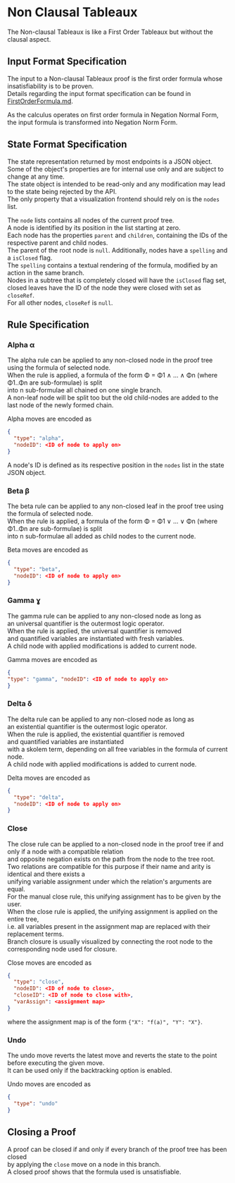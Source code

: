 # Non Clausal Tableaux

The Non-clausal Tableaux is like a First Order Tableaux but without the clausal aspect.

## Input Format Specification

The input to a Non-clausal Tableaux proof is the first order formula whose insatisfiability is to be proven.  
Details regarding the input format specification can be found in [FirstOrderFormula.md](./FirstOrderFormula.md).   

As the calculus operates on first order formula in Negation Normal Form,  
the input formula is transformed into Negation Norm Form.

## State Format Specification

The state representation returned by most endpoints is a JSON object.  
Some of the object's properties are for internal use only and are subject to change at any time.  
The state object is intended to be read-only and any modification may lead to the state being rejected by the API.  
The only property that a visualization frontend should rely on is the `nodes` list.  

The `node` lists contains all nodes of the current proof tree.  
A node is identified by its position in the list starting at zero.  
Each node has the properties `parent` and `children`, containing the IDs of the respective parent and child nodes.  
The parent of the root node is `null`. Additionally, nodes have a `spelling` and a `isClosed` flag.   
The `spelling` contains a textual rendering of the formula, modified by an action in the same branch.  
Nodes in a subtree that is completely closed will have the `isClosed` flag set,   
closed leaves have the ID of the node they were closed with set as `closeRef`.  
For all other nodes, `closeRef` is `null`.  

## Rule Specification

### Alpha α

The alpha rule can be applied to any non-closed node in the proof tree using the formula of selected node.  
When the rule is applied, a formula of the form Φ = Φ1 ∧ ... ∧ Φn (where Φ1..Φn are sub-formulae) is split  
into n sub-formulae all chained on one single branch.  
A non-leaf node will be split too but the old child-nodes are added to the last node of the newly formed chain.  

Alpha moves are encoded as 
```json
{
  "type": "alpha", 
  "nodeID": <ID of node to apply on>
} 
```
A node's ID is defined as its respective position in the `nodes` list in the state JSON object.  

### Beta β

The beta rule can be applied to any non-closed leaf in the proof tree using the formula of selected node.  
When the rule is applied, a formula of the form Φ = Φ1 ∨ ... ∨ Φn (where Φ1..Φn are sub-formulae) is split  
into n sub-formulae all added as child nodes to the current node.  

Beta moves are encoded as 
```json
{
  "type": "beta", 
  "nodeID": <ID of node to apply on>
}
```

### Gamma ɣ

The gamma rule can be applied to any non-closed node as long as  
an universal quantifier is the outermost logic operator.  
When the rule is applied, the universal quantifier is removed  
and quantified variables are instantiated with fresh variables.  
A child node with applied modifications is added to current node.  

Gamma moves are encoded as 
```json
{
"type": "gamma", "nodeID": <ID of node to apply on>
}
```

### Delta δ

The delta rule can be applied to any non-closed node as long as  
an existential quantifier is the outermost logic operator.  
When the rule is applied, the existential quantifier is removed  
and quantified variables are instantiated  
with a skolem term, depending on all free variables in the formula of current node.  
A child node with applied modifications is added to current node.  

Delta moves are encoded as
```json
{
  "type": "delta", 
  "nodeID": <ID of node to apply on>
}
```

### Close

The close rule can be applied to a non-closed node in the proof tree if and only if a node with a compatible relation   
and opposite negation exists on the path from the node to the tree root.  
Two relations are compatible for this purpose if their name and arity is identical and there exists a  
unifying variable assignment under which the relation's arguments are equal.  
For the manual close rule, this unifying assignment has to be given by the user.  
When the close rule is applied, the unifying assignment is applied on the entire tree,  
i.e. all variables present in the assignment map are replaced with their replacement terms.   
Branch closure is usually visualized by connecting the root node to the corresponding node used for closure.  

Close moves are encoded as 
```json
{
  "type": "close", 
  "nodeID": <ID of node to close>, 
  "closeID": <ID of node to close with>, 
  "varAssign": <assignment map>
}
```
where the assignment map is of the form `{"X": "f(a)", "Y": "X"}`.  

### Undo

The undo move reverts the latest move and reverts the state to the point before executing the given move.  
It can be used only if the backtracking option is enabled.  

Undo moves are encoded as 
```json
{
  "type": "undo"
}
```

## Closing a Proof

A proof can be closed if and only if every branch of the proof tree has been closed   
by applying the `close` move on a node in this branch.  
A closed proof shows that the formula used is unsatisfiable.  

